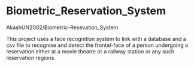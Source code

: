 # Biometric_Reservation_System
AkashUN2002/Biometric-Resevation_System

This project uses a face recognition system to link with a database and a csv file to recognise and detect the frontal-face of a person undergoing a reservation either at a movie theatre or a railway station or any such reservation regions.
